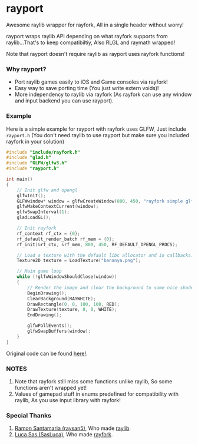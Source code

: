 # rayport

Awesome raylib wrapper for rayfork, All in a single header without worry!

rayport wraps raylib API depending on what rayfork supports from raylib...That's to keep compatibiltiy, Also RLGL and raymath wrapped!

Note that rayport doesn't require raylib as rayport uses rayfork functions!

### Why rayport?

- Port raylib games easily to iOS and Game consoles via rayfork!
- Easy way to save porting time (You just write extern voids)!
- More independency to raylib via rayfork (As rayfork can use any window and input backend you can use rayport).

### Example

Here is a simple example for rayport with rayfork uses GLFW, Just include `rayport.h` (You don't need raylib to use rayport but make sure you included rayfork in your solution)

```c
#include "include/rayfork.h"
#include "glad.h"
#include "GLFW/glfw3.h"
#include "rayport.h"

int main()
{
    // Init glfw and opengl
    glfwInit();
    GLFWwindow* window = glfwCreateWindow(800, 450, "rayfork simple glfw example", NULL, NULL);
    glfwMakeContextCurrent(window);
    glfwSwapInterval(1);
    gladLoadGL();

    // Init rayfork
    rf_context rf_ctx = {0};
    rf_default_render_batch rf_mem = {0};
    rf_init(&rf_ctx, &rf_mem, 800, 450, RF_DEFAULT_OPENGL_PROCS);

    // Load a texture with the default libc allocator and io callbacks.
    Texture2D texture = LoadTexture("bananya.png");

    // Main game loop
    while (!glfwWindowShouldClose(window))
    {
        // Render the image and clear the background to some nice shade of white
        BeginDrawing();
        ClearBackground(RAYWHITE);
        DrawRectangle(0, 0, 100, 100, RED);
        DrawTexture(texture, 0, 0, WHITE);
        EndDrawing();

        glfwPollEvents();
        glfwSwapBuffers(window);
    }
}
```

Original code can be found [here!](https://github.com/SasLuca/rayfork-tests/blob/master/special-setup-tests/simple-glfw/main.c).

### NOTES

1. Note that rayfork still miss some functions unlike raylib, So some functions aren't wrapped yet!
3. Values of gamepad stuff in enums predefined for compatibility with raylib, As you use input library with rayfork!

### Special Thanks

1. [Ramon Santamaria (raysan5)](https://github.com/raysan5), Who made [raylib](https://github.com/raysan5/raylib).
2. [Luca Sas (SasLuca)](https://github.com/SasLuca), Who made [rayfork](https://github.com/SasLuca/rayfork).